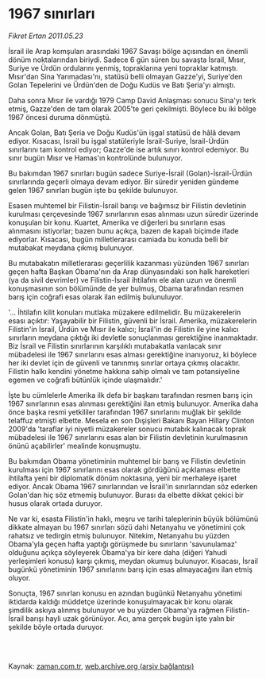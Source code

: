 # 1967 sınırları

*Fikret Ertan 2011.05.23*

<td class="columnist-detail">
<p>İsrail ile Arap komşuları arasındaki 1967 Savaşı bölge açısından en önemli dönüm noktalarından biriydi. Sadece 6 gün süren bu savaşta İsrail, Mısır, Suriye ve Ürdün ordularını yenmiş, topraklarına yeni topraklar katmıştı. Mısır'dan Sina Yarımadası'nı, statüsü belli olmayan Gazze'yi, Suriye'den Golan Tepelerini ve Ürdün'den de Doğu Kudüs ve Batı Şeria'yı almıştı.</p>
<p>
<div id="haberMetinDiv">
<p>Daha sonra Mısır ile vardığı 1979 Camp David Anlaşması sonucu Sina'yı terk etmiş, Gazze'den de tam olarak 2005'te geri çekilmişti. Böylece bu iki bölge 1967 öncesi duruma dönmüştü.
<p>Ancak Golan, Batı Şeria ve Doğu Kudüs'ün işgal statüsü de hâlâ devam ediyor. Kısacası, İsrail bu işgal statüleriyle İsrail-Suriye, İsrail-Ürdün sınırlarını tam kontrol ediyor; Gazze'de ise artık sınırı kontrol edemiyor. Bu sınır bugün Mısır ve Hamas'ın kontrolünde bulunuyor.
<p>Bu bakımdan 1967 sınırları bugün sadece Suriye-İsrail (Golan)-İsrail-Ürdün sınırlarında geçerli olmaya devam ediyor. Bir süredir yeniden gündeme gelen 1967 sınırları bugün işte bu şekilde bulunuyor.
<p>Esasen muhtemel bir Filistin-İsrail barışı ve bağımsız bir Filistin devletinin kurulması çerçevesinde 1967 sınırlarının esas alınması uzun süredir üzerinde konuşulan bir konu. Kuartet, Amerika ve diğerleri bu sınırların esas alınmasını istiyorlar; bazen bunu açıkça, bazen de kapalı biçimde ifade ediyorlar. Kısacası, bugün milletlerarası camiada bu konuda belli bir mutabakat meydana çıkmış bulunuyor.
<p>Bu mutabakatın milletlerarası geçerlilik kazanması yüzünden 1967 sınırları geçen hafta Başkan Obama'nın da Arap dünyasındaki son halk hareketleri (ya da sivil devrimler) ve Filistin-İsrail ihtilafını ele alan uzun ve önemli konuşmasının son bölümünde de yer bulmuş, Obama tarafından resmen barış için coğrafi esas olarak ilan edilmiş bulunuluyor.
<p>'... İhtilafın kilit konuları mutlaka müzakere edilmelidir. Bu müzakerelerin esası açıktır: Yaşayabilir bir Filistin, güvenli bir İsrail. Amerika, müzakerelerin Filistin'in İsrail, Ürdün ve Mısır ile kalıcı; İsrail'in de Filistin ile yine kalıcı sınırların meydana çıktığı iki devletle sonuçlanması gerektiğine inanmaktadır. Biz İsrail ve Filistin sınırlarının karşılıklı mutabakatla varılacak sınır mübadelesi ile 1967 sınırlarını esas alması gerektiğine inanıyoruz, ki böylece her iki devlet için de güvenli ve tanınmış sınırlar ortaya çıkmış olacaktır. Filistin halkı kendini yönetme hakkına sahip olmalı ve tam potansiyeline egemen ve coğrafi bütünlük içinde ulaşmalıdır.'
<p>İşte bu cümlelerle Amerika ilk defa bir başkanı tarafından resmen barış için 1967 sınırlarının esas alınması gerektiğini ilan etmiş bulunuyor. Amerika daha önce başka resmi yetkililer tarafından 1967 sınırlarını muğlak bir şekilde telaffuz etmişti elbette. Mesela en son Dışişleri Bakanı Bayan Hillary Clinton 2009'da 'taraflar iyi niyetli müzakereler sonucu mutabık kalınacak toprak mübadelesi ile 1967 sınırlarını esas alan bir Filistin devletinin kurulmasının önünü açabilirler' mealinde konuşmuştu. 
<p>Bu bakımdan Obama yönetiminin muhtemel bir barış ve Filistin devletinin kurulması için 1967 sınırlarını esas olarak gördüğünü açıklaması elbette ihtilafta yeni bir diplomatik dönüm noktasına, yeni bir merhaleye işaret ediyor. Ancak Obama 1967 sınırlarından ve İsrail'in sınırlarından söz ederken Golan'dan hiç söz etmemiş bulunuyor. Burası da elbette dikkat çekici bir husus olarak ortada duruyor.
<p>Ne var ki, esasta Filistin'in haklı, meşru ve tarihi taleplerinin büyük bölümünü dikkate almayan bu 1967 sınırları sözü dahi Netanyahu ve yönetimini çok rahatsız ve tedirgin etmiş bulunuyor. Nitekim, Netanyahu bu yüzden Obama'yla geçen hafta yaptığı görüşmede bu sınırların 'savunulamaz' olduğunu açıkça söyleyerek Obama'ya bir kere daha (diğeri Yahudi yerleşimleri konusu) karşı çıkmış, meydan okumuş bulunuyor. Kısacası, İsrail bugünkü yönetiminin 1967 sınırlarını barış için esas almayacağını ilan etmiş oluyor.
<p>Sonuçta, 1967 sınırları konusu en azından bugünkü Netanyahu yönetimi iktidarda kaldığı müddetçe üzerinde konuşulmayacak bir konu olarak şimdilik askıya alınmış bulunuyor ve bu yüzden Obama'ya rağmen Filistin-İsrail barışı hayli uzak görünüyor. Acı, ama gerçek bugün işte yalın bir şekilde böyle ortada duruyor. </p></p></p></p></p></p></p></p></p></p></div>
</p>


<p><br>
		 </br></p></td>

Kaynak: [zaman.com.tr](http://zaman.com.tr/yazar.do?yazino=1137599), [web.archive.org (arşiv bağlantısı)](http://web.archive.org/web/20110807094610/http://zaman.com.tr:80/yazar.do?yazino=1137599)
